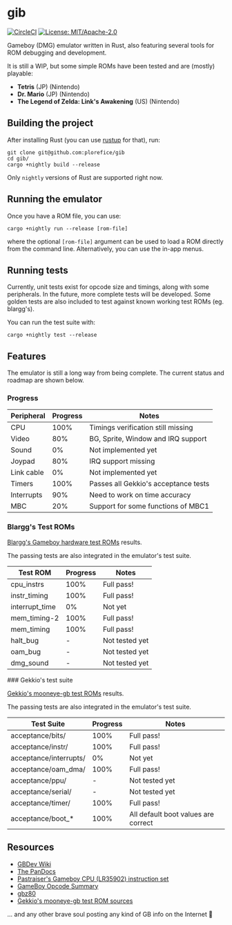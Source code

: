 # gib

[![CircleCI](https://circleci.com/gh/plorefice/gib.svg?style=shield)](https://circleci.com/gh/plorefice/gib)
[![License: MIT/Apache-2.0](https://img.shields.io/badge/license-GPLv3-blue.svg)](LICENSE)

Gameboy (DMG) emulator written in Rust, also featuring several tools for ROM debugging and development.

It is still a WIP, but some simple ROMs have been tested and are (mostly) playable:

* **Tetris** (JP) (Nintendo)
* **Dr. Mario** (JP) (Nintendo)
* **The Legend of Zelda: Link's Awakening** (US) (Nintendo)

## Building the project

After installing Rust (you can use [rustup](https://rustup.rs) for that), run:

```shell
git clone git@github.com:plorefice/gib
cd gib/
cargo +nightly build --release
```

Only `nightly` versions of Rust are supported right now.

## Running the emulator

Once you have a ROM file, you can use:

```shell
cargo +nightly run --release [rom-file]
```

where the optional `[rom-file]` argument can be used to load a ROM directly from
the command line. Alternatively, you can use the in-app menus.

## Running tests

Currently, unit tests exist for opcode size and timings, along with some peripherals.
In the future, more complete tests will be developed. Some golden tests are also
included to test against known working test ROMs (eg. blargg's).

You can run the test suite with:

```shell
cargo +nightly test --release
```

## Features

The emulator is still a long way from being complete. The current status and roadmap
are shown below.

### Progress

| Peripheral | Progress | Notes                                |
| ---------- | -------- | ------------------------------------ |
| CPU        | 100%     | Timings verification still missing   |
| Video      | 80%      | BG, Sprite, Window and IRQ support   |
| Sound      | 0%       | Not implemented yet                  |
| Joypad     | 80%      | IRQ support missing                  |
| Link cable | 0%       | Not implemented yet                  |
| Timers     | 100%     | Passes all Gekkio's acceptance tests |
| Interrupts | 90%      | Need to work on time accuracy        |
| MBC        | 20%      | Support for some functions of MBC1   |

### Blargg's Test ROMs

[Blargg's Gameboy hardware test ROMs](https://github.com/retrio/gb-test-roms) results.

The passing tests are also integrated in the emulator's test suite.

| Test ROM       | Progress | Notes          |
| -------------- | -------- | -------------- |
| cpu_instrs     | 100%     | Full pass!     |
| instr_timing   | 100%     | Full pass!     |
| interrupt_time | 0%       | Not yet        |
| mem_timing-2   | 100%     | Full pass!     |
| mem_timing     | 100%     | Full pass!     |
| halt_bug       | -        | Not tested yet |
| oam_bug        | -        | Not tested yet |
| dmg_sound      | -        | Not tested yet |

### Gekkio's test suite

[Gekkio's mooneye-gb test ROMs](https://gekkio.fi/files/mooneye-gb/latest/) results.

The passing tests are also integrated in the emulator's test suite.

| Test Suite             | Progress | Notes                               |
| ---------------------- | -------- | ----------------------------------- |
| acceptance/bits/       | 100%     | Full pass!                          |
| acceptance/instr/      | 100%     | Full pass!                          |
| acceptance/interrupts/ | 0%       | Not yet                             |
| acceptance/oam_dma/    | 100%     | Full pass!                          |
| acceptance/ppu/        | -        | Not tested yet                      |
| acceptance/serial/     | -        | Not tested yet                      |
| acceptance/timer/      | 100%     | Full pass!                          |
| acceptance/boot_*      | 100%     | All default boot values are correct |

## Resources

* [GBDev Wiki](http://gbdev.gg8.se/wiki/articles/Main_Page)
* [The PanDocs](http://bgb.bircd.org/pandocs.htm)
* [Pastraiser's Gameboy CPU (LR35902) instruction set](http://www.pastraiser.com/cpu/gameboy/gameboy_opcodes.html)
* [GameBoy Opcode Summary](http://www.devrs.com/gb/files/opcodes.html)
* [gbz80](https://rednex.github.io/rgbds/gbz80.7.html)
* [Gekkio's mooneye-gb test ROM sources](https://github.com/Gekkio/mooneye-gb/tree/master/tests)

... and any other brave soul posting any kind of GB info on the Internet :pray:
